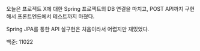 오늘은 프로젝트 X에 대한 Spring 프로젝트의 DB 연결을 마치고, POST API까지 구현해서 프론트엔드에서 
테스트까지 마쳤다.

Spring JPA를 통한 API 실구현은 처음이라서 어렵지만 재밌었다.

백준: 11022 